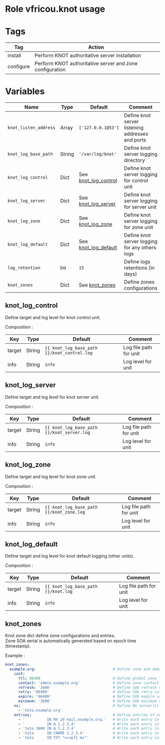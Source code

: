 # Role vfricou.knot usage

# Tags

| Tag        | Action                                                   |
|------------|----------------------------------------------------------| 
| install    | Perform KNOT authoritative server installation           |
| configure  | Perform KNOT authoritative server and zone configuration |

# Variables

| Name                  | Type   | Default                                   | Comment                                          |
|-----------------------|--------|-------------------------------------------|--------------------------------------------------|
| `knot_listen_address` | Array  | `['127.0.0.1@53']`                        | Define knot server listening addresses and ports |
| `knot_log_base_path`  | String | `'/var/log/knot'`                         | Define knot server logging directory             |
| `knot_log_control`    | Dict   | See [knot_log_control](#knot_log_control) | Define knot server logging for control unit      |
| `knot_log_server`     | Dict   | See [knot_log_server](#knot_log_server)   | Define knot server logging for server unit       |
| `knot_log_zone`       | Dict   | See [knot_log_zone](#knot_log_zone)       | Define knot server logging for zone unit         |
| `knot_log_default`    | Dict   | See [knot_log_default](#knot_log_default) | Define knot server logging for any others logs   |
| `log_retention`       | Int    | `15`                                      | Define logs retentions (in days)                 |
| `knot_zones`          | Dict   | See [knot_zones](#knot_zone)              | Define zones configurations                      |


## knot_log_control
Define target and log level for knot control unit.

Composition :

| Key    | Type    | Default                                     | Comment                |
|--------|---------|---------------------------------------------|------------------------|
| target | String  | `{{ knot_log_base_path }}/knot_control.log` | Log file path for unit |
| info   | String  | `info`                                      | Log level for unit     |

## knot_log_server
Define target and log level for knot server unit.

Composition : 

| Key    | Type    | Default                                    | Comment                |
|--------|---------|--------------------------------------------|------------------------|
| target | String  | `{{ knot_log_base_path }}/knot_server.log` | Log file path for unit |
| info   | String  | `info`                                     | Log level for unit     |

## knot_log_zone
Define target and log level for knot zone unit.

Composition :

| Key    | Type    | Default                                  | Comment                |
|--------|---------|------------------------------------------|------------------------|
| target | String  | `{{ knot_log_base_path }}/knot_zone.log` | Log file path for unit |
| info   | String  | `info`                                   | Log level for unit     |

## knot_log_default
Define target and log level for knot default logging (other units).

Composition :

| Key    | Type    | Default                              | Comment                |
|--------|---------|--------------------------------------|------------------------|
| target | String  | `{{ knot_log_base_path }}/knot.log`  | Log file path for unit |
| info   | String  | `info`                               | Log level for unit     |

## knot_zones

Knot zone dict define zone configurations and entries.  
Zone SOA serial is automatically generated based on epoch time (timestamp).

Example :

```yaml
knot_zones:
  example.org:                                   # Define zone and domain name
    conf:
      ttl: 86400                                 # Define global zone TTL
      contact: 'admin.example.org'               # Define zone contact in SOA
      refresh: '3600'                            # Define SOA refresh value
      retry: '86400'                             # Define SOA retry value
      expire: '86400'                            # Define SOA expire value
      minimum: '3600'                            # Define SOA minimum value
    ns:                                          # Define NS server(s) of zone
      - 'toto.example.org'
    entries:                                     # Define entries of zone
      - '          IN MX 20 mail.example.org.'   # Write each entry in standard format <entry> [TTL] IN <type> <target> 
      - '          IN A 1.2.3.4'                 # Write each entry in standard format <entry> [TTL] IN <type> <target> 
      - 'toto 3600 IN A 1.2.3.4'                 # Write each entry in standard format <entry> [TTL] IN <type> <target> 
      - 'tata      IN CNAME 1.2.3.4'             # Write each entry in standard format <entry> [TTL] IN <type> <target> 
      - 'toto      IN TXT "v=spf1 mx"'           # Write each entry in standard format <entry> [TTL] IN <type> <target> 
```
